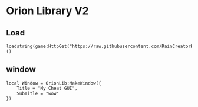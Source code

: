 # Orion Library V2

## Load
```
loadstring(game:HttpGet("https://raw.githubusercontent.com/RainCreatorHub/RainLibV2/refs/heads/main/OrionLibV2.lua"))()
```

## window
```
local Window = OrionLib:MakeWindow({
    Title = "My Cheat GUI",
    SubTitle = "wow"
})
```
